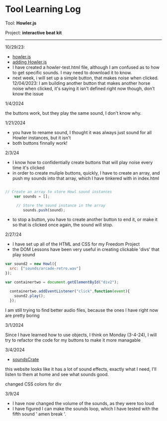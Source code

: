 # Tool Learning Log

Tool: **Howler.js**

Project: **interactive beat kit**

---

10/29/23:
* [howler.js](https://howlerjs.com/)
* [adding Howler.js](https://youtu.be/sVtCUoZtKH8?si=whRrDfxE2YyTWDvO)
* I have created a howler-test.html file, although I am confused as to how to get specific sounds. I may need to download it to know.
* next week, i will set up a simple button, that makes noise when clicked.
12/04/2023:
I am building another button that makes another horse noise when clicked, it's saying it isn't defined right now though, don't know the issue

1/4/2024

the buttons work, but they play the same sound, I don't know why.

1/21/2024

* you have to rename sound, I thought it was always just sound for all Howler instances, but it isn't
* both buttons finnally work!

2/3/24

*   I know how to confidentially create buttons that will play noise every time it's clicked
* in order to create muliple buttons, quickly, I have to create an array, and push my sounds into that array, which I have tinkered with in index.html

```js

// Create an array to store Howl sound instances
    var sounds = [];

     // Store the sound instance in the array
        sounds.push(sound);

```

* to stop a button, you have to create another button to end it, or make it so that is clicked once again, the sound will stop.





2/27/24

* I have set up all of the HTML and CSS for my Freedom Project
* the DOM Lessons have been very useful in creating clickable 'divs' that play sound




```js
var sound2 = new Howl({
  src: ["sounds/arcade-retro.wav"]
});

var containertwo = document.getElementById("div2");

  containertwo.addEventListener("click",function(event){
    sound2.play();
  });
```
I am still trying to find better audio files, because the ones I have right now are pretty boring

3/1/2024

Since I have learned how to use objects, I think on Monday (3-4-24), I will try to refactor the code for my buttons to make it more managable

3/4/2024

* [soundsCrate](https://soundscrate.com/instruments.html)

this website looks like it has a lot of sound effects, exactly what I need, I'll listen to them at home and see what sounds good.

changed CSS colors for div


3/9/24

* I have now changed the volume of the sounds, as they were too loud
* I have figured I can make the sounds loop, which I have tested with the fifth sound ' amen break '.
<!--
* Links you used today (websites, videos, etc)
* Things you tried, progress you made, etc
* Challenges, a-ha moments, etc
* Questions you still have
* What you're going to try next
-->
